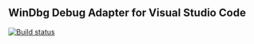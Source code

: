 ## WinDbg Debug Adapter for Visual Studio Code

[![Build status](https://ci.appveyor.com/api/projects/status/7h69jo2ojn82ltte?svg=true)](https://ci.appveyor.com/project/reedz/windbg-debug)